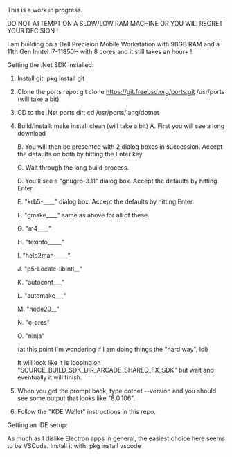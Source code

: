 This is a work in progress.

DO NOT ATTEMPT ON A SLOW/LOW RAM MACHINE OR YOU WILl REGRET YOUR DECISION !

I am building on a Dell Precision Mobile Workstation with 98GB RAM and a 11th Gen Inntel i7-11850H with 8 cores and it still takes an hour+ !

Getting the .Net SDK installed:

1. Install git:   pkg install git
2. Clone the ports repo:   git clone https://git.freebsd.org/ports.git /usr/ports  (will take a bit)
4. CD to the .Net ports dir:  cd /usr/ports/lang/dotnet
5. Build/install:  make install clean (will take a bit)
   A. First you will see a long download
   
   B. You will then be presented with 2 dialog boxes in succession. Accept the defaults on both by hitting the Enter key.
   
   C. Wait through the long build process.
   
   D. You'll see a "gnugrp-3.11" dialog box.  Accept the defaults by hitting Enter.
   
   E. "krb5-____" dialog box. Accept the defaults by hitting Enter.
   
   F. "gmake____"  same as above for all of these.
   
   G. "m4____" 
   
   H. "texinfo_____"  
   
   I. "help2man_____"  
   
   J. "p5-Locale-libintl__"
   
   K. "autoconf___" 
   
   L. "automake___" 
   
   M. "node20__" 
   
   N. "c-ares"
   
   O. "ninja"
   
   (at this point I'm wondering if I am doing things the "hard way", lol)
   
   It will look like it is looping on "SOURCE_BUILD_SDK_DIR_ARCADE_SHARED_FX_SDK" but wait and eventually it will finish.
   
6. When you get the prompt back, type dotnet --version and you should see some output that looks like "8.0.106".
7. Follow the "KDE Wallet" instructions in this repo.

Getting an IDE setup:

As much as I dislike Electron apps in general, the easiest choice here seems to be VSCode.
Install it with: pkg install vscode
   
